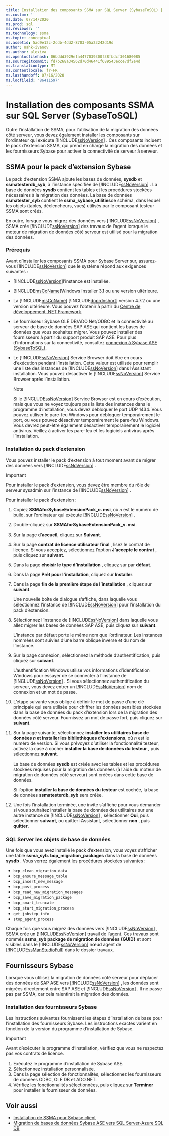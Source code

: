```yaml
---
title: Installation des composants SSMA sur SQL Server (SybaseToSQL) | Microsoft Docs
ms.custom: ''
ms.date: 07/14/2020
ms.prod: sql
ms.reviewer: ''
ms.technology: ssma
ms.topic: conceptual
ms.assetid: 5ad9e12c-2cdb-4dd2-8703-05a23242d19d
author: nahk-ivanov
ms.author: alexiva
ms.openlocfilehash: 06bddd3929efa4477039300f38fbdcf301680085
ms.sourcegitcommit: fd7b268a34562d70d46441f689543ecce7df2e4d
ms.translationtype: MT
ms.contentlocale: fr-FR
ms.lasthandoff: 07/16/2020
ms.locfileid: "86411597"
---
```

# <a name="installing-ssma-components-on-sql-server-sybasetosql"></a>Installation des composants SSMA sur SQL Server (SybaseToSQL)

Outre l’installation de SSMA, pour l’utilisation de la migration des données côté serveur, vous devez également installer les composants sur l’ordinateur qui exécute [!INCLUDE[ssNoVersion](../../includes/ssnoversion-md.md)] . Ces composants incluent le pack d’extension SSMA, qui prend en charge la migration des données et les fournisseurs Sybase pour activer la connectivité de serveur à serveur.

## <a name="ssma-for-sybase-extension-pack"></a>SSMA pour le pack d’extension Sybase

Le pack d’extension SSMA ajoute les bases de données, **sysdb** et **ssmatesterdb_syb**, à l’instance spécifiée de [!INCLUDE[ssNoVersion](../../includes/ssnoversion-md.md)] . La base de données **sysdb** contient les tables et les procédures stockées nécessaires à la migration des données. La base de données **ssmatester_syb** contient le **ssma_sybase_utilities**de schéma, dans lequel les objets (tables, déclencheurs, vues) utilisés par le composant testeur SSMA sont créés.

En outre, lorsque vous migrez des données vers [!INCLUDE[ssNoVersion](../../includes/ssnoversion-md.md)] , SSMA crée [!INCLUDE[ssNoVersion](../../includes/ssnoversion-md.md)] des travaux de l’agent lorsque le moteur de migration de données côté serveur est utilisé pour la migration des données.

### <a name="prerequisites"></a>Prérequis

Avant d’installer les composants SSMA pour Sybase Server sur, assurez-vous [!INCLUDE[ssNoVersion](../../includes/ssnoversion-md.md)] que le système répond aux exigences suivantes :

- [!INCLUDE[ssNoVersion](../../includes/ssnoversion-md.md)]l’instance est installée.
- [!INCLUDE[msCoName](../../includes/msconame_md.md)]Windows Installer 3,1 ou une version ultérieure.
- La [!INCLUDE[msCoName](../../includes/msconame_md.md)] [!INCLUDE[dnprdnshort](../../includes/dnprdnshort_md.md)] version 4.7.2 ou une version ultérieure. Vous pouvez l’obtenir à partir du [Centre de développement .NET Framework](https://go.microsoft.com/fwlink/?LinkId=48882).
- Le fournisseur Sybase OLE DB/ADO.Net/ODBC et la connectivité au serveur de base de données SAP ASE qui contient les bases de données que vous souhaitez migrer. Vous pouvez installer des fournisseurs à partir du support produit SAP ASE. Pour plus d’informations sur la connectivité, consultez [connexion à Sybase ASE &#40;SybaseToSQL&#41;](../../ssma/sybase/connecting-to-sybase-ase-sybasetosql.md).
- Le [!INCLUDE[ssNoVersion](../../includes/ssnoversion-md.md)] Service Browser doit être en cours d’exécution pendant l’installation. Cette valeur est utilisée pour remplir une liste des instances de [!INCLUDE[ssNoVersion](../../includes/ssnoversion-md.md)] dans l’Assistant installation. Vous pouvez désactiver le [!INCLUDE[ssNoVersion](../../includes/ssnoversion-md.md)] Service Browser après l’installation.

  > [!NOTE]
  > Si le [!INCLUDE[ssNoVersion](../../includes/ssnoversion-md.md)] Service Browser est en cours d’exécution, mais que vous ne voyez toujours pas la liste des instances dans le programme d’installation, vous devez débloquer le port UDP 1434. Vous pouvez utiliser le pare-feu Windows pour débloquer temporairement le port, ou vous pouvez désactiver temporairement le pare-feu Windows. Vous devrez peut-être également désactiver temporairement le logiciel antivirus. Veillez à activer les pare-feu et les logiciels antivirus après l’installation.

### <a name="installing-the-extension-pack"></a>Installation du pack d’extension

Vous pouvez installer le pack d’extension à tout moment avant de migrer des données vers [!INCLUDE[ssNoVersion](../../includes/ssnoversion-md.md)] .

> [!IMPORTANT]
> Pour installer le pack d’extension, vous devez être membre du rôle de serveur sysadmin sur l’instance de [!INCLUDE[ssNoVersion](../../includes/ssnoversion-md.md)] .

Pour installer le pack d’extension :

1. Copiez **SSMAforSybaseExtensionPack_*n*. msi**, où *n* est le numéro de build, sur l’ordinateur qui exécute [!INCLUDE[ssNoVersion](../../includes/ssnoversion-md.md)] .
2. Double-cliquez sur **SSMAforSybaseExtensionPack_*n*. msi**.
3. Sur la page d’**accueil**, cliquez sur **Suivant**.
4. Sur la page **contrat de licence utilisateur final** , lisez le contrat de licence. Si vous acceptez, sélectionnez l’option **J’accepte le contrat** , puis cliquez sur **suivant**.
5. Dans la page **choisir le type d’installation** , cliquez sur par **défaut**.
6. Dans la page **Prêt pour l'installation**, cliquez sur **Installer**.
7. Dans la page **fin de la première étape de l’installation** , cliquez sur **suivant**.

   Une nouvelle boîte de dialogue s’affiche, dans laquelle vous sélectionnez l’instance de [!INCLUDE[ssNoVersion](../../includes/ssnoversion-md.md)] pour l’installation du pack d’extension.

8. Sélectionnez l’instance de [!INCLUDE[ssNoVersion](../../includes/ssnoversion-md.md)] dans laquelle vous allez migrer les bases de données SAP ASE, puis cliquez sur **suivant**.

   L’instance par défaut porte le même nom que l’ordinateur. Les instances nommées sont suivies d’une barre oblique inverse et du nom de l’instance.

9. Sur la page connexion, sélectionnez la méthode d’authentification, puis cliquez sur **suivant**.

   L’authentification Windows utilise vos informations d’identification Windows pour essayer de se connecter à l’instance de [!INCLUDE[ssNoVersion](../../includes/ssnoversion-md.md)] . Si vous sélectionnez authentification du serveur, vous devez entrer un [!INCLUDE[ssNoVersion](../../includes/ssnoversion-md.md)] nom de connexion et un mot de passe.

10. L’étape suivante vous oblige à définir le mot de passe d’une clé principale qui sera utilisée pour chiffrer les données sensibles stockées dans la base de données du pack d’extension lors de la migration des données côté serveur. Fournissez un mot de passe fort, puis cliquez sur **suivant**.

11. Sur la page suivante, sélectionnez **installer les utilitaires base de données *n* et installer les bibliothèques d’extensions**, où *n* est le numéro de version. Si vous prévoyez d’utiliser la fonctionnalité testeur, activez la case à cocher **installer la base de données du testeur** , puis sélectionnez **suivant**.

    La base de données **sysdb** est créée avec les tables et les procédures stockées requises pour la migration des données (à l’aide du moteur de migration de données côté serveur) sont créées dans cette base de données.

    Si l’option **installer la base de données du testeur** est cochée, la base de données **ssmatesterdb_syb** sera créée.

12. Une fois l’installation terminée, une invite s’affiche pour vous demander si vous souhaitez installer la base de données des utilitaires sur une autre instance de [!INCLUDE[ssNoVersion](../../includes/ssnoversion-md.md)] , sélectionner **Oui**, puis sélectionner **suivant**, ou quitter l’Assistant, sélectionner **non** , puis **quitter**.

### <a name="sql-server-database-objects"></a>SQL Server les objets de base de données

Une fois que vous avez installé le pack d’extension, vous voyez s’afficher une table **ssma_syb. bcp_migration_packages** dans la base de données **sysdb** . Vous verrez également les procédures stockées suivantes :

- `bcp_clean_migration_data`
- `bcp_ensure_message_table`
- `bcp_insert_new_message`
- `bcp_post_process`
- `bcp_read_new_migration_messages`
- `bcp_save_migration_package`
- `bcp_smart_truncate`
- `bcp_start_migration_process`
- `get_jobstep_info`
- `stop_agent_process`

Chaque fois que vous migrez des données vers [!INCLUDE[ssNoVersion](../../includes/ssnoversion-md.md)] , SSMA crée un [!INCLUDE[ssNoVersion](../../includes/ssnoversion-md.md)] travail de l’agent. Ces travaux sont nommés **ssma_syb package de migration de données {GUID}** et sont visibles dans le [!INCLUDE[ssNoVersion](../../includes/ssnoversion-md.md)] nœud agent de [!INCLUDE[ssManStudioFull](../../includes/ssmanstudiofull-md.md)] dans le dossier travaux.  

## <a name="sybase-providers"></a>Fournisseurs Sybase

Lorsque vous utilisez la migration de données côté serveur pour déplacer des données de SAP ASE vers [!INCLUDE[ssNoVersion](../../includes/ssnoversion-md.md)] , les données sont migrées directement entre SAP ASE et [!INCLUDE[ssNoVersion](../../includes/ssnoversion-md.md)] . Il ne passe pas par SSMA, car cela ralentirait la migration des données.

### <a name="installing-the-sybase-providers"></a>Installation des fournisseurs Sybase

Les instructions suivantes fournissent les étapes d’installation de base pour l’installation des fournisseurs Sybase. Les instructions exactes varient en fonction de la version du programme d’installation de Sybase.

> [!IMPORTANT]
> Avant d’exécuter le programme d’installation, vérifiez que vous ne respectez pas vos contrats de licence.

1. Exécutez le programme d’installation de Sybase ASE.
2. Sélectionnez installation personnalisée.
3. Dans la page sélection de fonctionnalités, sélectionnez les fournisseurs de données ODBC, OLE DB et ADO.NET.
4. Vérifiez les fonctionnalités sélectionnées, puis cliquez sur **Terminer** pour installer le fournisseur de données.

## <a name="see-also"></a>Voir aussi

- [Installation de SSMA pour Sybase client](../../ssma/sybase/installing-ssma-for-sybase-client-sybasetosql.md)
- [Migration de bases de données Sybase ASE vers SQL Server-Azure SQL DB](../../ssma/sybase/migrating-sybase-ase-databases-to-sql-server-azure-sql-db-sybasetosql.md)
